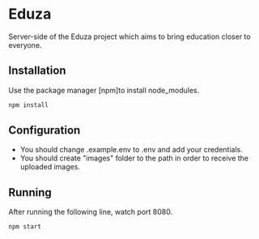 # Eduza

Server-side of the Eduza project which aims to bring education closer to everyone.

## Installation

Use the package manager [npm]to install node_modules.

```bash
npm install
```

## Configuration

- You should change .example.env to .env and add your credentials.
- You should create "images" folder to the path in order to receive the uploaded images.

## Running

After running the following line, watch port 8080.

```bash
npm start
```

